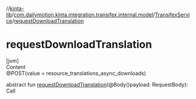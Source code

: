 //[kinta-lib](../../../index.md)/[com.dailymotion.kinta.integration.transifex.internal.model](../index.md)/[TransifexService](index.md)/[requestDownloadTranslation](request-download-translation.md)



# requestDownloadTranslation  
[jvm]  
Content  
@POST(value = resource_translations_async_downloads)  
  
abstract fun [requestDownloadTranslation](request-download-translation.md)(@Body()payload: RequestBody): Call<ResponseBody>  




